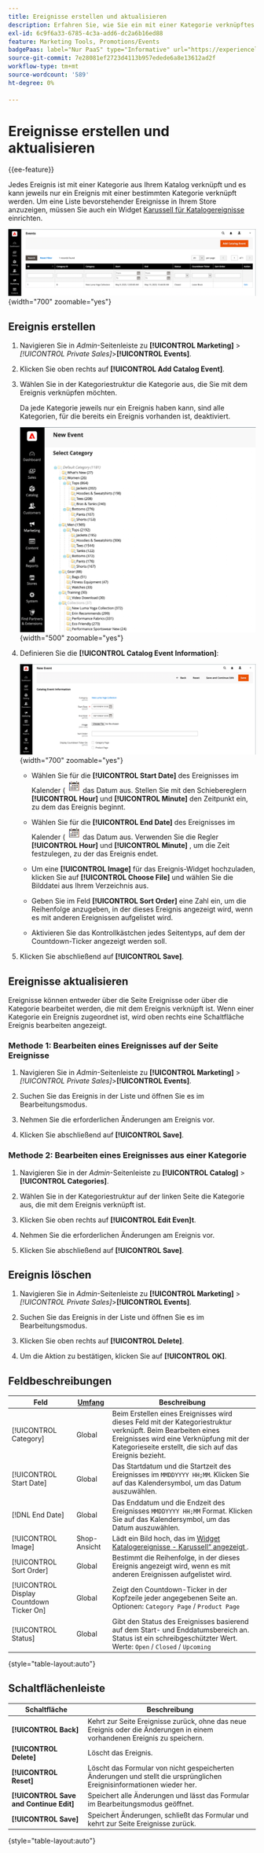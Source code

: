 ```yaml
---
title: Ereignisse erstellen und aktualisieren
description: Erfahren Sie, wie Sie ein mit einer Kategorie verknüpftes Ereignis aus Ihrem Katalog erstellen.
exl-id: 6c9f6a33-6785-4c3a-add6-dc2a6b16ed88
feature: Marketing Tools, Promotions/Events
badgePaas: label="Nur PaaS" type="Informative" url="https://experienceleague.adobe.com/de/docs/commerce/user-guides/product-solutions" tooltip="Gilt nur für Adobe Commerce in Cloud-Projekten (von Adobe verwaltete PaaS-Infrastruktur) und lokale Projekte."
source-git-commit: 7e28081ef2723d4113b957edede6a8e13612ad2f
workflow-type: tm+mt
source-wordcount: '589'
ht-degree: 0%

---
```


# Ereignisse erstellen und aktualisieren

{{ee-feature}}

Jedes Ereignis ist mit einer Kategorie aus Ihrem Katalog verknüpft und es kann jeweils nur ein Ereignis mit einer bestimmten Kategorie verknüpft werden. Um eine Liste bevorstehender Ereignisse in Ihrem Store anzuzeigen, müssen Sie auch ein Widget [Karussell für Katalogereignisse](../content-design/widget-event-carousel.md) einrichten.

![Ereignisliste](./assets/category-events.png){width="700" zoomable="yes"}

## Ereignis erstellen

1. Navigieren Sie in _Admin_-Seitenleiste zu **[!UICONTROL Marketing]** > _[!UICONTROL Private Sales]_>**[!UICONTROL Events]**.

1. Klicken Sie oben rechts auf **[!UICONTROL Add Catalog Event]**.

1. Wählen Sie in der Kategoriestruktur die Kategorie aus, die Sie mit dem Ereignis verknüpfen möchten.

   Da jede Kategorie jeweils nur ein Ereignis haben kann, sind alle Kategorien, für die bereits ein Ereignis vorhanden ist, deaktiviert.

   ![Neues Ereignis - Kategoriestruktur](./assets/catalog-events-category-tree.png){width="500" zoomable="yes"}

1. Definieren Sie die **[!UICONTROL Catalog Event Information]**:

   ![Katalogereignis-Informationen](./assets/catalog-event-information.png){width="700" zoomable="yes"}

   - Wählen Sie für die **[!UICONTROL Start Date]** des Ereignisses im Kalender (![Kalendersymbol](../assets/icon-calendar.png) das Datum aus. Stellen Sie mit den Schiebereglern **[!UICONTROL Hour]** und **[!UICONTROL Minute]** den Zeitpunkt ein, zu dem das Ereignis beginnt.

   - Wählen Sie für die **[!UICONTROL End Date]** des Ereignisses im Kalender (![Kalendersymbol](../assets/icon-calendar.png) das Datum aus. Verwenden Sie die Regler **[!UICONTROL Hour]** und **[!UICONTROL Minute]** , um die Zeit festzulegen, zu der das Ereignis endet.

   - Um eine **[!UICONTROL Image]** für das Ereignis-Widget hochzuladen, klicken Sie auf **[!UICONTROL Choose File]** und wählen Sie die Bilddatei aus Ihrem Verzeichnis aus.

   - Geben Sie im Feld **[!UICONTROL Sort Order]** eine Zahl ein, um die Reihenfolge anzugeben, in der dieses Ereignis angezeigt wird, wenn es mit anderen Ereignissen aufgelistet wird.

   - Aktivieren Sie das Kontrollkästchen jedes Seitentyps, auf dem der Countdown-Ticker angezeigt werden soll.

1. Klicken Sie abschließend auf **[!UICONTROL Save]**.

## Ereignisse aktualisieren

Ereignisse können entweder über die Seite Ereignisse oder über die Kategorie bearbeitet werden, die mit dem Ereignis verknüpft ist. Wenn einer Kategorie ein Ereignis zugeordnet ist, wird oben rechts eine Schaltfläche Ereignis bearbeiten angezeigt.

### Methode 1: Bearbeiten eines Ereignisses auf der Seite Ereignisse

1. Navigieren Sie in _Admin_-Seitenleiste zu **[!UICONTROL Marketing]** > _[!UICONTROL Private Sales]_>**[!UICONTROL Events]**.

1. Suchen Sie das Ereignis in der Liste und öffnen Sie es im Bearbeitungsmodus.

1. Nehmen Sie die erforderlichen Änderungen am Ereignis vor.

1. Klicken Sie abschließend auf **[!UICONTROL Save]**.

### Methode 2: Bearbeiten eines Ereignisses aus einer Kategorie

1. Navigieren Sie in der _Admin_-Seitenleiste zu **[!UICONTROL Catalog]** > **[!UICONTROL Categories]**.

1. Wählen Sie in der Kategoriestruktur auf der linken Seite die Kategorie aus, die mit dem Ereignis verknüpft ist.

1. Klicken Sie oben rechts auf **[!UICONTROL Edit Even]t**.

1. Nehmen Sie die erforderlichen Änderungen am Ereignis vor.

1. Klicken Sie abschließend auf **[!UICONTROL Save]**.

## Ereignis löschen

1. Navigieren Sie in _Admin_-Seitenleiste zu **[!UICONTROL Marketing]** > _[!UICONTROL Private Sales]_>**[!UICONTROL Events]**.

1. Suchen Sie das Ereignis in der Liste und öffnen Sie es im Bearbeitungsmodus.

1. Klicken Sie oben rechts auf **[!UICONTROL Delete]**.

1. Um die Aktion zu bestätigen, klicken Sie auf **[!UICONTROL OK]**.

## Feldbeschreibungen

| Feld | [Umfang](../getting-started/websites-stores-views.md#scope-settings) | Beschreibung |
|--- |--- |--- |
| [!UICONTROL Category] | Global | Beim Erstellen eines Ereignisses wird dieses Feld mit der Kategoriestruktur verknüpft. Beim Bearbeiten eines Ereignisses wird eine Verknüpfung mit der Kategorieseite erstellt, die sich auf das Ereignis bezieht. |
| [!UICONTROL Start Date] | Global | Das Startdatum und die Startzeit des Ereignisses im `MMDDYYYY HH;MM`. Klicken Sie auf das Kalendersymbol, um das Datum auszuwählen. |
| [!DNL End Date] | Global | Das Enddatum und die Endzeit des Ereignisses `MMDDYYYY HH;MM` Format. Klicken Sie auf das Kalendersymbol, um das Datum auszuwählen. |
| [!UICONTROL Image] | Shop-Ansicht | Lädt ein Bild hoch, das im [Widget Katalogereignisse - Karussell“ angezeigt ](../content-design/widget-event-carousel.md). |
| [!UICONTROL Sort Order] | Global | Bestimmt die Reihenfolge, in der dieses Ereignis angezeigt wird, wenn es mit anderen Ereignissen aufgelistet wird. |
| [!UICONTROL Display Countdown Ticker On] | Global | Zeigt den Countdown-Ticker in der Kopfzeile jeder angegebenen Seite an. Optionen: `Category Page` / `Product Page` |
| [!UICONTROL Status] | Global | Gibt den Status des Ereignisses basierend auf dem Start- und Enddatumsbereich an. Status ist ein schreibgeschützter Wert. Werte: `Open` / `Closed` / `Upcoming` |

{style="table-layout:auto"}

## Schaltflächenleiste

| Schaltfläche | Beschreibung |
|--- |--- |
| **[!UICONTROL Back]** | Kehrt zur Seite Ereignisse zurück, ohne das neue Ereignis oder die Änderungen in einem vorhandenen Ereignis zu speichern. |
| **[!UICONTROL Delete]** | Löscht das Ereignis. |
| **[!UICONTROL Reset]** | Löscht das Formular von nicht gespeicherten Änderungen und stellt die ursprünglichen Ereignisinformationen wieder her. |
| **[!UICONTROL Save and Continue Edit]** | Speichert alle Änderungen und lässt das Formular im Bearbeitungsmodus geöffnet. |
| **[!UICONTROL Save]** | Speichert Änderungen, schließt das Formular und kehrt zur Seite Ereignisse zurück. |

{style="table-layout:auto"}
